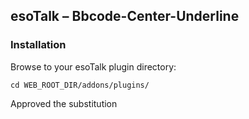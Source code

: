## esoTalk – Bbcode-Center-Underline

### Installation

Browse to your esoTalk plugin directory:
```
cd WEB_ROOT_DIR/addons/plugins/
```
Approved the substitution
```